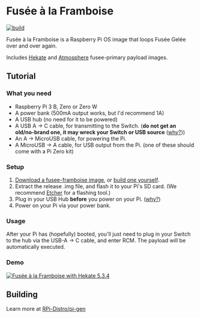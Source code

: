 # Fusée à la Framboise
[![build](https://github.com/kleo/fusee-framboise/actions/workflows/build.yml/badge.svg)](https://github.com/kleo/fusee-framboise/actions/workflows/build.yml)

Fusée à la Framboise is a Raspberry Pi OS image that loops Fusée Gelée over and over again. 

Includes [Hekate](https://github.com/CTCaer/hekate/) and [Atmosphere](https://github.com/Atmosphere-NX/Atmosphere) fusee-primary payload images.

## Tutorial

### What you need

 * Raspberry Pi 3 B, Zero or Zero W
 * A power bank (500mA output works, but I'd recommend 1A)
 * A USB hub (no need for it to be powered)
 * A USB A -> C cable, for transmitting to the Switch. (**do not get an old/no-brand one, it may wreck your Switch or USB source** ([why?](https://pastebin.com/80QXsefE)))
 * An A -> MicroUSB cable, for powering the Pi.
 * A MicroUSB -> A cable, for USB output from the Pi. (one of these should come with a Pi Zero kit)

### Setup

 1. [Download a fusee-framboise image](https://github.com/kleo/fusee-framboise/releases), or [build one yourself](#building).
 2. Extract the release .img file, and flash it to your Pi's SD card. (We recommend [Etcher](https://etcher.io) for a flashing tool.)
 3. Plug in your USB Hub **before** you power on your Pi. ([why?](https://www.raspberrypi.org/forums/viewtopic.php?t=23205#p217196))
 4. Power on your Pi via your power bank.

### Usage

After your Pi has (hopefully) booted, you'll just need to plug in your Switch to the hub via the USB-A -> C cable, and enter RCM. The payload will be automatically executed.

### Demo

[![Fusée à la Framboise with Hekate 5.3.4](https://img.youtube.com/vi/CdMKe9dGHEk/hqdefault.jpg)](https://youtu.be/CdMKe9dGHEk)

## Building  

Learn more at [RPi-Distro/pi-gen](https://github.com/RPi-Distro/pi-gen)
